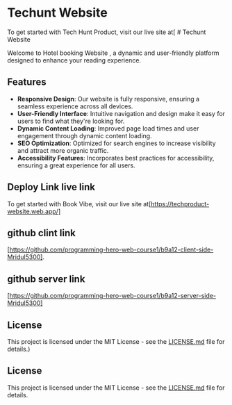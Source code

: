 # Techunt Website
To get started with Tech Hunt Product, visit our live site at[ # Techunt Website

Welcome to Hotel booking Website , a dynamic and user-friendly platform designed to enhance your reading experience.

## Features

- **Responsive Design**: Our website is fully responsive, ensuring a seamless experience across all devices.
- **User-Friendly Interface**: Intuitive navigation and design make it easy for users to find what they're looking for.
- **Dynamic Content Loading**: Improved page load times and user engagement through dynamic content loading.
- **SEO Optimization**: Optimized for search engines to increase visibility and attract more organic traffic.
- **Accessibility Features**: Incorporates best practices for accessibility, ensuring a great experience for all users.
  

## Deploy Link  live link

To get started with Book Vibe, visit our live site at[https://techproduct-website.web.app/]

## github clint  link

 [https://github.com/programming-hero-web-course1/b9a12-client-side-Mridul5300].
## github server link 
[https://github.com/programming-hero-web-course1/b9a12-server-side-Mridul5300]
## License

This project is licensed under the MIT License - see the [LICENSE.md](LICENSE.md) file for details.)


## License

This project is licensed under the MIT License - see the [LICENSE.md](LICENSE.md) file for details.
